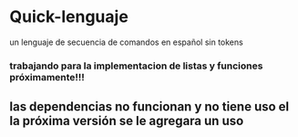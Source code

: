 # Quick-lenguaje
un lenguaje de secuencia de comandos en español sin tokens
### trabajando para la implementacion de listas y funciones próximamente!!! 
## las dependencias no funcionan y no tiene uso el la próxima versión se le agregara un uso 